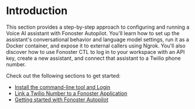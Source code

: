 # Introduction 

This section provides a step-by-step approach to configuring and running a Voice AI assistant with Fonoster Autopilot. You'll learn how to set up the assistant's conversational behavior and language model settings, run it as a Docker container, and expose it to external callers using Ngrok. You'll also discover how to use Fonoster CTL to log in to your workspace with an API key, create a new assistant, and connect that assistant to a Twilio phone number.

Check out the following sections to get started:

- [Install the command-line tool and Login](./install-the-ctl-and-login.md)
- [Link a Twilio Number to a Fonoster Application](./link-twilio-number.md)
- [Getting started with Fonoster Autopilot](./starting-with-autopilot.md)
